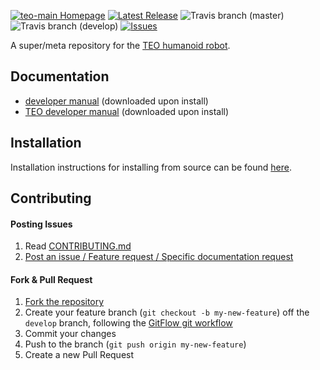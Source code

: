 [![teo-main Homepage](https://img.shields.io/badge/teo-main-orange.svg)](http://roboticslab.uc3m.es/roboticslab/robot/teo-humanoid) [![Latest Release](https://img.shields.io/github/tag/roboticslab-uc3m/teo-main.svg?label=Latest%20Release)](https://github.com/roboticslab-uc3m/teo-main/tags)
![Travis branch (master)](https://img.shields.io/travis/roboticslab-uc3m/teo-main/master.svg?label=master)
![Travis branch (develop)](https://img.shields.io/travis/roboticslab-uc3m/teo-main/master.svg?label=develop)
[![Issues](https://img.shields.io/github/issues/roboticslab-uc3m/teo-main.svg?label=Issues)](https://github.com/roboticslab-uc3m/teo-main/issues)

A super/meta repository for the [TEO humanoid robot](http://roboticslab.uc3m.es/roboticslab/robot/teo-humanoid).

## Documentation

- [developer manual](https://github.com/roboticslab-uc3m/developer-manual) (downloaded upon install)
- [TEO developer manual](https://github.com/roboticslab-uc3m/teo-developer-manual) (downloaded upon install)

## Installation

Installation instructions for installing from source can be found [here](doc/teo-main-install.md).

## Contributing

#### Posting Issues

1. Read [CONTRIBUTING.md](CONTRIBUTING.md)
2. [Post an issue / Feature request / Specific documentation request](https://github.com/roboticslab-uc3m/teo-main/issues)

#### Fork & Pull Request

1. [Fork the repository](https://github.com/roboticslab-uc3m/teo-main/fork)
2. Create your feature branch (`git checkout -b my-new-feature`) off the `develop` branch, following the [GitFlow git workflow](https://www.atlassian.com/git/tutorials/comparing-workflows/gitflow-workflow)
3. Commit your changes
4. Push to the branch (`git push origin my-new-feature`)
5. Create a new Pull Request
